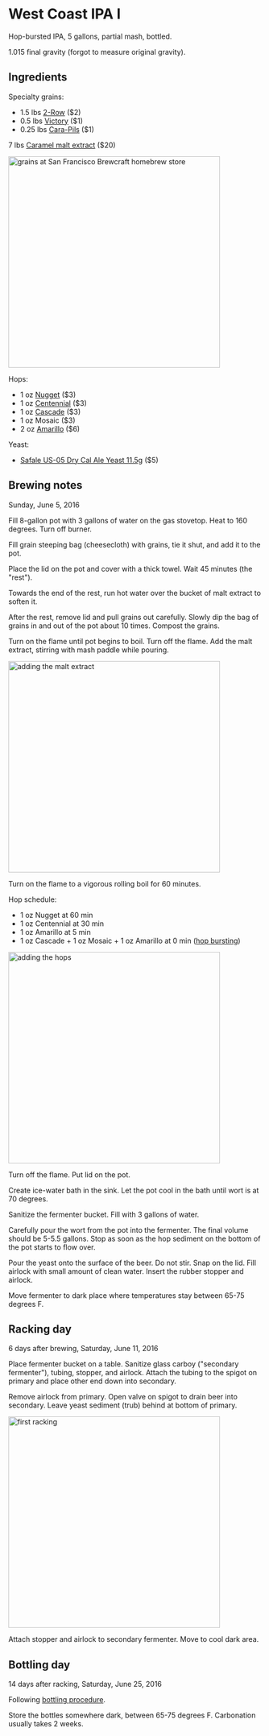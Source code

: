 # West Coast IPA I

Hop-bursted IPA, 5 gallons, partial mash, bottled.

1.015 final gravity (forgot to measure original gravity).

## Ingredients

Specialty grains:

* 1.5 lbs [2-Row] ($2)
* 0.5 lbs [Victory] ($1)
* 0.25 lbs [Cara-Pils] ($1)

7 lbs [Caramel malt extract][extract] ($20)

[2-Row]: http://www.sanfranciscobrewcraft.com/product_p/gr151.htm
[Victory]: http://www.sanfranciscobrewcraft.com/product_p/gr159.htm
[Cara-Pils]: http://www.sanfranciscobrewcraft.com/product_p/gr161.htm
[extract]: http://www.sanfranciscobrewcraft.com/product_p/mlt101.htm

<img alt="grains at San Francisco Brewcraft homebrew store"
src="https://cloud.githubusercontent.com/assets/198/16359722/05aa24be-3af5-11e6-80bc-9c204393ef10.png"
width="420px">

Hops:

* 1 oz [Nugget] ($3)
* 1 oz [Centennial] ($3)
* 1 oz [Cascade] ($3)
* 1 oz Mosaic ($3)
* 2 oz [Amarillo] ($6)

[Nugget]: http://www.sanfranciscobrewcraft.com/product_p/hop105.htm
[Centennial]: http://www.sanfranciscobrewcraft.com/product_p/hop107.htm
[Cascade]: http://www.sanfranciscobrewcraft.com/product_p/hop111.htm
[Amarillo]: http://www.sanfranciscobrewcraft.com/product_p/hop136.htm

Yeast:

* [Safale US-05 Dry Cal Ale Yeast 11.5g][yeast] ($5)

[yeast]: http://www.sanfranciscobrewcraft.com/product_p/yd120.htm

## Brewing notes

Sunday, June 5, 2016

Fill 8-gallon pot with 3 gallons of water on the gas stovetop.
Heat to 160 degrees.
Turn off burner.

Fill grain steeping bag (cheesecloth) with grains,
tie it shut,
and add it to the pot.

Place the lid on the pot and cover with a thick towel.
Wait 45 minutes (the "rest").

Towards the end of the rest,
run hot water over the bucket of malt extract to soften it.

After the rest,
remove lid and pull grains out carefully.
Slowly dip the bag of grains in and out of the pot about 10 times.
Compost the grains.

Turn on the flame until pot begins to boil.
Turn off the flame.
Add the malt extract, stirring with mash paddle while pouring.

<img alt="adding the malt extract"
src="https://cloud.githubusercontent.com/assets/198/16359712/6c26a484-3af4-11e6-8e9e-28d7e80f1c1c.JPG"
width="420px">

Turn on the flame to a vigorous rolling boil for 60 minutes.

Hop schedule:

* 1 oz Nugget at 60 min
* 1 oz Centennial at 30 min
* 1 oz Amarillo at 5 min
* 1 oz Cascade + 1 oz Mosaic + 1 oz Amarillo at 0 min
  ([hop bursting])

[hop bursting]: http://www.eckraus.com/blog/hop-bursting-homebrew-beer

<img alt="adding the hops"
src="https://cloud.githubusercontent.com/assets/198/16359709/6c1e677e-3af4-11e6-82dc-9c087925767a.PNG"
width="420px">

Turn off the flame.
Put lid on the pot.

Create ice-water bath in the sink.
Let the pot cool in the bath until wort is at 70 degrees.

Sanitize the fermenter bucket.
Fill with 3 gallons of water.

Carefully pour the wort from the pot into the fermenter.
The final volume should be 5-5.5 gallons.
Stop as soon as the hop sediment on the bottom of the pot starts to flow over.

Pour the yeast onto the surface of the beer.
Do not stir.
Snap on the lid.
Fill airlock with small amount of clean water.
Insert the rubber stopper and airlock.

Move fermenter to dark place where temperatures stay between 65-75 degrees F.

## Racking day

6 days after brewing, Saturday, June 11, 2016

Place fermenter bucket on a table.
Sanitize glass carboy ("secondary fermenter"), tubing, stopper, and airlock.
Attach the tubing to the spigot on primary
and place other end down into secondary.

Remove airlock from primary.
Open valve on spigot to drain beer into secondary.
Leave yeast sediment (trub) behind at bottom of primary.

<img alt="first racking"
src="https://cloud.githubusercontent.com/assets/198/16359723/05b9902a-3af5-11e6-8ef1-33991170d704.png"
width="420px">

Attach stopper and airlock to secondary fermenter.
Move to cool dark area.

## Bottling day

14 days after racking, Saturday, June 25, 2016

Following [bottling procedure][bottling].

[bottling]: ../procedures.md#bottling

Store the bottles somewhere dark, between 65-75 degrees F.
Carbonation usually takes 2 weeks.
